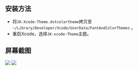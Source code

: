 

## 安装方法
- 将`JK-Xcode-Theme.dvtcolortheme`拷贝至`~/Library/Developer/Xcode/UserData/FontAndColorThemes` 。
- 重启Xcode，选择`JK-xcode-Theme`主题。

## 屏幕截图
![](https://github.com/yangzongjie/JK-Xcode-Theme/blob/master/screen_shot/1.png)
![](https://github.com/yangzongjie/JK-Xcode-Theme/blob/master/screen_shot/2.png)
